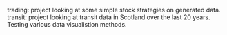 trading: project looking at some simple stock strategies on generated data. 
transit: project looking at transit data in Scotland over the last 20 years.  Testing various data visualistion methods.
